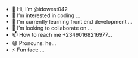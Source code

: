 - 👋 Hi, I’m @idowest042
- 👀 I’m interested in coding  ...
- 🌱 I’m currently learning front end development ...
- 💞️ I’m looking to collaborate on ...
- 📫 How to reach me +23490168216977...
- 😄 Pronouns: he...
- ⚡ Fun fact: ...

<!---
idowest042/idowest042 is a ✨ special ✨ repository because its `README.md` (this file) appears on your GitHub profile.
You can click the Preview link to take a look at your changes.
--->
